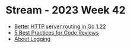 # Stream - 2023 Week 42

- [Better HTTP server routing in Go 1.22](https://eli.thegreenplace.net/2023/better-http-server-routing-in-go-122/)
- [5 Best Practices for Code Reviews](https://www.codelantis.com/blog/code-reviews-best-practices)
- [About Logging](https://primalskill.blog/about-logging)
